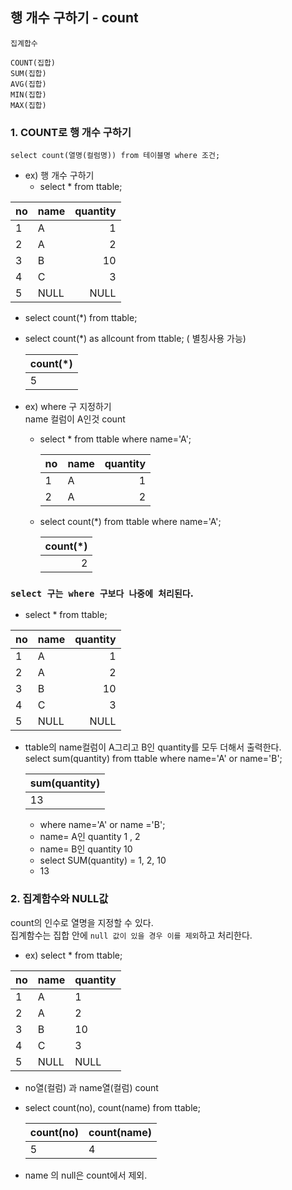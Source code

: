 ## 행 개수 구하기 - count

```
집계합수 

COUNT(집합)
SUM(집합)
AVG(집합)
MIN(집합)
MAX(집합)
```


### 1. COUNT로 행 개수 구하기
```
select count(열명(컬럼명)) from 테이블명 where 조건;
```
- ex) 행 개수 구하기 
  -  select * from ttable;

| no   | name | quantity |
|------|------|---------:|
|    1 | A    |        1 |
|    2 | A    |        2 |
|    3 | B    |       10 |
|    4 | C    |        3 |
|    5 | NULL |     NULL |
    
  -  select count(*) from ttable;
  -  select count(*) as allcount from ttable;  ( 별칭사용 가능)
  
     | count(*) |
     |---|
     |        5 |
     

- ex) where 구 지정하기  
name 컬럼이 A인것 count 
  - select * from ttable where name='A';


    | no   | name | quantity |
    |------|------|---------:|
    |    1 | A    |        1 |
    |    2 | A    |        2 | 
    
  - select count(*) from ttable where name='A';
  
    | count(*) |
    |---------:|
    |        2 |  
    
### `select 구는 where 구보다 나중에 처리된다`.
- select * from ttable;

| no   | name | quantity |
|------|------|---------:|
|    1 | A    |        1 |
|    2 | A    |        2 |
|    3 | B    |       10 |
|    4 | C    |        3 |
|    5 | NULL |     NULL |

  - ttable의 name컬럼이 A그리고 B인 quantity를 모두 더해서 출력한다.  
  select sum(quantity) from ttable where name='A' or name='B';
    
    | sum(quantity) |
    |---------------|
    |            13 |
    
    - where name='A' or name ='B';
    - name= A인 quantity    1 , 2
    - name= B인 quantity  10
    - select SUM(quantity)   = 1, 2, 10 
    - 13
    
### 2. 집계함수와 NULL값
count의 인수로 열명을 지정할 수 있다.  
집계함수는 집합 안에 `null 값이 있을 경우 이를 제외`하고 처리한다.

- ex) select * from ttable;

| no   | name | quantity |
|------|------|----------|
|    1 | A    |        1 |
|    2 | A    |        2 |
|    3 | B    |       10 |
|    4 | C    |        3 |
|    5 | NULL |     NULL |

  - no열(컬럼) 과 name열(컬럼) count
  - select count(no), count(name) from ttable;
    
    | count(no) | count(name) |
    |-----------|-------------|
    |         5 |           4 |
    
  - name 의 null은  count에서 제외.